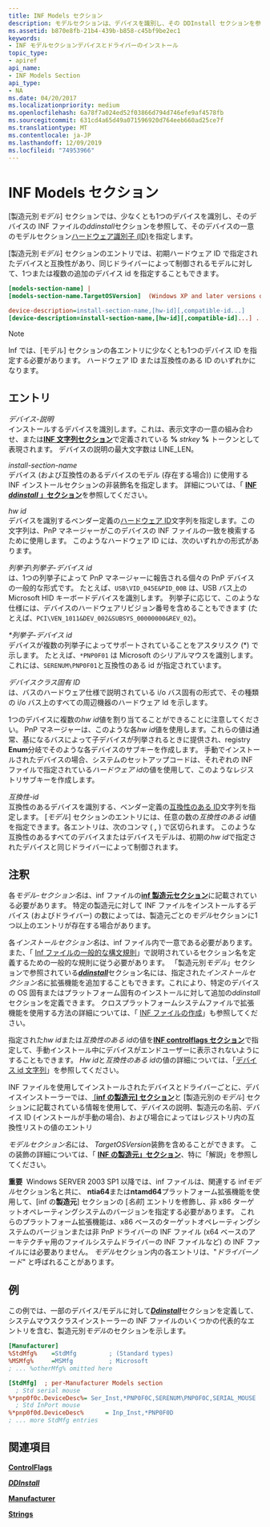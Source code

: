 ```yaml
---
title: INF Models セクション
description: モデルセクションは、デバイスを識別し、その DDInstall セクションを参照し、デバイスのハードウェア識別子を指定します。
ms.assetid: b870e8fb-21b4-439b-b858-c45bf9be2ec1
keywords:
- INF モデルセクションデバイスとドライバーのインストール
topic_type:
- apiref
api_name:
- INF Models Section
api_type:
- NA
ms.date: 04/20/2017
ms.localizationpriority: medium
ms.openlocfilehash: 6a78f7a024ed52f03866d794d746efe9af4578fb
ms.sourcegitcommit: 631cd4a65d49a071596920d764eeb660ad25ce7f
ms.translationtype: MT
ms.contentlocale: ja-JP
ms.lasthandoff: 12/09/2019
ms.locfileid: "74953966"
---
```

# <a name="inf-models-section"></a>INF Models セクション


[製造元別*モデル*] セクションでは、少なくとも1つのデバイスを識別し、そのデバイスの INF ファイルの*ddinstall*セクションを参照して、そのデバイスの一意のモデルセクション[ハードウェア識別子 (ID)](hardware-ids.md)を指定します。

[製造元別*モデル*] セクションのエントリでは、初期ハードウェア ID で指定されたデバイスと互換性があり、同じドライバーによって制御されるモデルに対して、1つまたは複数の追加のデバイス id を指定することもできます。

```ini
[models-section-name] |
[models-section-name.TargetOSVersion]  (Windows XP and later versions of Windows)

device-description=install-section-name,[hw-id][,compatible-id...]
[device-description=install-section-name,[hw-id][,compatible-id]...] ...
```

> [!NOTE]
> Inf では、[モデル] セクションの各エントリに少なくとも1つのデバイス ID を指定する必要があります。  ハードウェア ID または互換性のある ID のいずれかになります。

## <a name="entries"></a>エントリ


<a href="" id="device-description"></a>*デバイス-説明*  
インストールするデバイスを識別します。これは、表示文字の一意の組み合わせ、または[**INF 文字列セクション**](inf-strings-section.md)で定義されている **%** <em>strkey</em> **%** トークンとして表現されます。 デバイスの説明の最大文字数は LINE_LEN。

<a href="" id="install-section-name"></a>*install-section-name*  
デバイス (および互換性のあるデバイスのモデル (存在する場合)) に使用する INF インストールセクションの非装飾名を指定します。 詳細については、「 [**INF *ddinstall* 」セクション**](inf-ddinstall-section.md)を参照してください。

<a href="" id="hw-id"></a>*hw id*  
デバイスを識別するベンダー定義の[ハードウェア ID](hardware-ids.md)文字列を指定します。この文字列は、PnP マネージャーがこのデバイスの INF ファイルの一致を検索するために使用します。 このようなハードウェア ID には、次のいずれかの形式があります。

<a href="" id="enumerator-enumerator-specific-device-id"></a>*列挙子\\列挙子-デバイス id*  
は、1つの列挙子によって PnP マネージャーに報告される個々の PnP デバイスの一般的な形式です。 たとえば、`USB\VID_045E&PID_00B` は、USB バス上の Microsoft HID キーボードデバイスを識別します。 列挙子に応じて、このような仕様には、デバイスのハードウェアリビジョン番号を含めることもできます (たとえば、`PCI\VEN_1011&DEV_002&SUBSYS_00000000&REV_02`)。

<a href="" id="-enumerator-specific-device-id"></a> *\*列挙子-デバイス id*  
デバイスが複数の列挙子によってサポートされていることをアスタリスク (\*) で示します。 たとえば、`*PNP0F01` は Microsoft のシリアルマウスを識別します。これには、`SERENUM\PNP0F01`と互換性のある id が指定されています。

<a href="" id="device-class-specific-id"></a>*デバイスクラス固有 ID*  
は、バスのハードウェア仕様で説明されている i/o バス固有の形式で、その種類の i/o バス上のすべての周辺機器のハードウェア Id を示します。

1つのデバイスに複数の*hw id*値を割り当てることができることに注意してください。 PnP マネージャーは、このような各*hw id*値を使用します。これらの値は通常、基になるバスによって子デバイスが列挙されるときに提供され、registry **Enum**分岐でそのような各デバイスのサブキーを作成します。 手動でインストールされたデバイスの場合、システムのセットアップコードは、それぞれの INF ファイルで指定されている*ハードウェア id*の値を使用して、このようなレジストリサブキーを作成します。

<a href="" id="compatible-id"></a>*互換性-id*  
互換性のあるデバイスを識別する、ベンダー定義の[互換性のある ID](compatible-ids.md)文字列を指定します。 [*モデル*] セクションのエントリには、任意の数の*互換性のある id*値を指定できます。各エントリは、次のコンマ ( **,** ) で区切られます。 このような互換性のあるすべてのデバイスまたはデバイスモデルは、初期の*hw id*で指定されたデバイスと同じドライバーによって制御されます。

<a name="remarks"></a>注釈
-------

各*モデル-セクション名*は、inf ファイルの[**inf 製造元セクション**](inf-manufacturer-section.md)に記載されている必要があります。 特定の製造元に対して INF ファイルをインストールするデバイス (およびドライバー) の数によっては、製造元ごとの*モデル*セクションに1つ以上のエントリが存在する場合があります。

各*インストールセクション名*は、inf ファイル内で一意である必要があります。また、「 [Inf ファイルの一般的な構文規則](general-syntax-rules-for-inf-files.md)」で説明されているセクション名を定義するための一般的な規則に従う必要があります。 「製造元別*モデル*」セクションで参照されている[***ddinstall***](inf-ddinstall-section.md)セクション名には、指定された*インストールセクション名*に拡張機能を追加することもできます。これにより、特定のデバイスの OS 固有またはプラットフォーム固有のインストールに対して追加の*ddinstall*セクションを定義できます。 クロスプラットフォームシステムファイルで拡張機能を使用する方法の詳細については、「 [INF ファイルの作成](overview-of-inf-files.md)」も参照してください。

指定された*hw id*または*互換性のある id*の値を[**INF controlflags セクション**](inf-controlflags-section.md)で指定して、手動インストール中にデバイスがエンドユーザーに表示されないようにすることもできます。 *Hw id*と*互換性のある id*の値の詳細については、「[デバイス id 文字列](device-identification-strings.md)」を参照してください。

INF ファイルを使用してインストールされたデバイスとドライバーごとに、デバイスインストーラーでは、[ [**inf の製造元] セクション**](inf-manufacturer-section.md)と [製造元別の*モデル*] セクションに記載されている情報を使用して、デバイスの説明、製造元の名前、デバイス ID (インストールが手動の場合)、および場合によってはレジストリ内の互換性リストの値のエントリ

*モデルセクション名*には、 *TargetOSVersion*装飾を含めることができます。 この装飾の詳細については、「 [**INF の製造元」セクション**](inf-manufacturer-section.md)、特に「解説」を参照してください。

**重要**  Windows SERVER 2003 SP1 以降では、inf ファイルは、関連する inf*モデル*セクション名と共に、 **ntia64**または**ntamd64**プラットフォーム拡張機能を使用して、[inf の**製造元**] セクションの [*名前*] エントリを修飾し、非 x86 ターゲットオペレーティングシステムのバージョンを指定する必要があります。 これらのプラットフォーム拡張機能は、x86 ベースのターゲットオペレーティングシステムのバージョンまたは非 PnP ドライバーの INF ファイル (x64 ベースのアーキテクチャ用のファイルシステムドライバーの INF ファイルなど) の INF ファイルには必要ありません。 *モデル*セクション内の各エントリは、"*ドライバーノード*" と呼ばれることがあります。

 

<a name="examples"></a>例
--------

この例では、一部のデバイス/モデルに対して[***Ddinstall***](inf-ddinstall-section.md)セクションを定義して、システムマウスクラスインストーラーの INF ファイルのいくつかの代表的なエントリを含む、製造元別*モデル*のセクションを示します。

```ini
[Manufacturer]
%StdMfg%    =StdMfg         ; (Standard types)
%MSMfg%     =MSMfg          ; Microsoft
; ... %otherMfg% omitted here

[StdMfg]  ; per-Manufacturer Models section 
  ; Std serial mouse
%*pnp0f0c.DeviceDesc%= Ser_Inst,*PNP0F0C,SERENUM\PNP0F0C,SERIAL_MOUSE
  ; Std InPort mouse
%*pnp0f0d.DeviceDesc%      = Inp_Inst,*PNP0F0D
; ... more StdMfg entries 
```

## <a name="see-also"></a>関連項目


[**ControlFlags**](inf-controlflags-section.md)

[***DDInstall***](inf-ddinstall-section.md)

[**Manufacturer**](inf-manufacturer-section.md)

[**Strings**](inf-strings-section.md)

 

 







